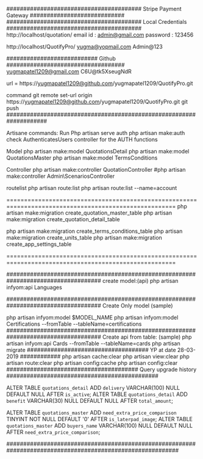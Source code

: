 ######################################## Stripe Payment Gateway ############################
######################################## Local Credentials ########################################
http://localhost/quotation/
email id : admin@gmail.com
password : 123456

http://localhost/QuotifyPro/
yugma@yopmail.com
Admin@123


########################### Github  ###################################
yugmapatel1209@gmail.com
C6U@tk5XseugNdR

url = https://yugmapatel1209@github.com/yugmapatel1209/QuotifyPro.git

command 
git remote set-url origin https://yugmapatel1209@github.com/yugmapatel1209/QuotifyPro.git
git push
####################################################################

Artisane commands:
Run
Php artisan serve
auth
php artisan make:auth
check
AuthenticatesUsers controller for the AUTH functions

Model
php artisan make:model QuotationsDetail
php artisan make:model QuotationsMaster
php artisan make:model TermsConditions

Controller
php artisan make:controller QuotationController
#php artisan make:controller Admin\ScenariosController

routelist
php artisan route:list
php artisan route:list --name=account

======================================================================================================
php artisan make:migration create_quotation_master_table
php artisan make:migration create_quotation_detail_table

php artisan make:migration create_terms_conditions_table
php artisan make:migration create_units_table
php artisan make:migration create_app_settings_table

======================================================================================================

####################################################################################
create model:(api)
php artisan infyom:api Languages

####################################################################################
Create Only model (sample)

php artisan infyom:model $MODEL_NAME
php artisan infyom:model Certifications --fromTable --tableName=certifications
####################################################################################
Create api from table: (sample)
php artisan infyom:api Cards --fromTable --tableName=cards
php artisan migrate
#################################### YP at date 28-03-2019 ############
php artisan cache:clear
php artisan view:clear
php artisan route:clear
php artisan config:cache
php artisan config:clear
####################################### Query upgrade history #############################################

ALTER TABLE `quotations_detail` ADD `delivery` VARCHAR(100) NULL DEFAULT NULL AFTER `is_active`;
ALTER TABLE `quotations_detail` ADD `benefit` VARCHAR(30) NULL DEFAULT NULL AFTER `total_amount`;

ALTER TABLE `quotations_master` ADD `need_extra_price_comparison` TINYINT NOT NULL DEFAULT '0' AFTER `is_laterpad_image`;
ALTER TABLE `quotations_master` ADD `buyers_name` VARCHAR(100) NULL DEFAULT NULL AFTER `need_extra_price_comparison`;

###########################################################################################################
